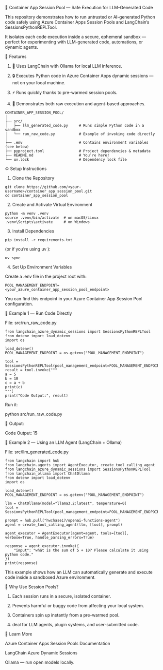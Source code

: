 🐳 Container App Session Pool — Safe Execution for LLM-Generated Code

This repository demonstrates how to run untrusted or AI-generated Python code safely using Azure Container Apps Session Pools and LangChain’s SessionsPythonREPLTool.

It isolates each code execution inside a secure, ephemeral sandbox — perfect for experimenting with LLM-generated code, automations, or dynamic agents.

🚀 Features

1. 🧠 Uses LangChain with Ollama for local LLM inference.

2. 🔒 Executes Python code in Azure Container Apps dynamic sessions — not on your local machine.

3. ⚡ Runs quickly thanks to pre-warmed session pools.

4. 🧰 Demonstrates both raw execution and agent-based approaches.

```🗂️ Project Structure
CONTAINER_APP_SESSION_POOL/
│
├── src/
│   ├── llm_generated_code.py     # Runs simple Python code in a sandbox
│   └── run_raw_code.py           # Example of invoking code directly
│
├── .env                          # Contains environment variables (see below)
├── pyproject.toml                # Project dependencies & metadata
├── README.md                     # You're here!
└── uv.lock                       # Dependency lock file
```
⚙️ Setup Instructions
1. Clone the Repository
```
git clone https://github.com/<your-username>/container_app_session_pool.git
cd container_app_session_pool
```
2. Create and Activate Virtual Environment
```
python -m venv .venv
source .venv/bin/activate  # on macOS/Linux
.venv\Scripts\activate     # on Windows
```

3. Install Dependencies
```
pip install -r requirements.txt
```


(or if you’re using uv
):

```
uv sync
```

4. Set Up Environment Variables

Create a .env file in the project root with:

```
POOL_MANAGEMENT_ENDPOINT=<your_azure_container_app_session_pool_endpoint>
```

You can find this endpoint in your Azure Container App Session Pool configuration.

🧩 Example 1 — Run Code Directly

File: src/run_raw_code.py

```
from langchain_azure_dynamic_sessions import SessionsPythonREPLTool
from dotenv import load_dotenv
import os

load_dotenv()
POOL_MANAGEMENT_ENDPOINT = os.getenv("POOL_MANAGEMENT_ENDPOINT")

tool = SessionsPythonREPLTool(pool_management_endpoint=POOL_MANAGEMENT_ENDPOINT)
result = tool.invoke("""
a = 5
b = 10
c = a + b
print(c)
""")
print("Code Output:", result)
```

Run it:

python src/run_raw_code.py


🧾 Output:

Code Output: 15

🤖 Example 2 — Using an LLM Agent (LangChain + Ollama)

File: src/llm_generated_code.py

```
from langchain import hub
from langchain.agents import AgentExecutor, create_tool_calling_agent
from langchain_azure_dynamic_sessions import SessionsPythonREPLTool
from langchain_ollama import ChatOllama
from dotenv import load_dotenv
import os

load_dotenv()
POOL_MANAGEMENT_ENDPOINT = os.getenv("POOL_MANAGEMENT_ENDPOINT")

llm = ChatOllama(model="llama3.2:latest", temperature=0)
tool = SessionsPythonREPLTool(pool_management_endpoint=POOL_MANAGEMENT_ENDPOINT)

prompt = hub.pull("hwchase17/openai-functions-agent")
agent = create_tool_calling_agent(llm, [tool], prompt)

agent_executor = AgentExecutor(agent=agent, tools=[tool], verbose=True, handle_parsing_errors=True)

response = agent_executor.invoke({
    "input": "what is the sum of 5 + 10? Please calculate it using python code."
})
print(response)
```

This example shows how an LLM can automatically generate and execute code inside a sandboxed Azure environment.

🧱 Why Use Session Pools?

1. Each session runs in a secure, isolated container.

2. Prevents harmful or buggy code from affecting your local system.

3. Containers spin up instantly from a pre-warmed pool.

4. deal for LLM agents, plugin systems, and user-submitted code.

🧠 Learn More

Azure Container Apps Session Pools Documentation

LangChain Azure Dynamic Sessions

Ollama
 — run open models locally.